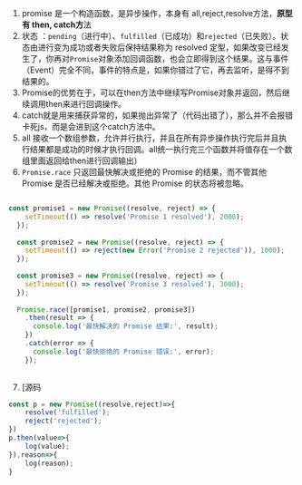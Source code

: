 1. promise 是一个构造函数，是异步操作，本身有 all,reject,resolve方法，**原型有 then, catch方**法
2. 状态 ：`pending`（进行中）、`fulfilled`（已成功）和`rejected`（已失败）。状态由进行变为成功或者失败后保持结果称为 resolved 定型，如果改变已经发生了，你再对`Promise`对象添加回调函数，也会立即得到这个结果。这与事件（Event）完全不同，事件的特点是，如果你错过了它，再去监听，是得不到结果的。
3. Promise的优势在于，可以在then方法中继续写Promise对象并返回，然后继续调用then来进行回调操作。
4. catch就是用来捕获异常的，如果抛出异常了（代码出错了），那么并不会报错卡死js，而是会进到这个catch方法中。
5. all 接收一个数组参数，允许并行执行，并且在所有异步操作执行完后并且执行结果都是成功的时候才执行回调。all统一执行完三个函数并将值存在一个数组里面返回给then进行回调输出）
6. `Promise.race` 只返回最快解决或拒绝的 Promise 的结果，而不管其他 Promise 是否已经解决或拒绝。其他 Promise 的状态将被忽略。

```js

const promise1 = new Promise((resolve, reject) => {
    setTimeout(() => resolve('Promise 1 resolved'), 2000);
  });
  
  const promise2 = new Promise((resolve, reject) => {
    setTimeout(() => reject(new Error('Promise 2 rejected')), 1000);
  });
  
  const promise3 = new Promise((resolve, reject) => {
    setTimeout(() => resolve('Promise 3 resolved'), 3000);
  });
  
  Promise.race([promise1, promise2, promise3])
    .then(result => {
      console.log('最快解决的 Promise 结果:', result);
    })
    .catch(error => {
      console.log('最快拒绝的 Promise 错误:', error);
    });
  
```

7. [源码

```js
const p = new Promise((resolve,reject)=>{
    resolve('fulfilled');
    reject('rejected');
})
p.then(value=>{
    log(value);
}),reason=>{
    log(reason);
}
```

